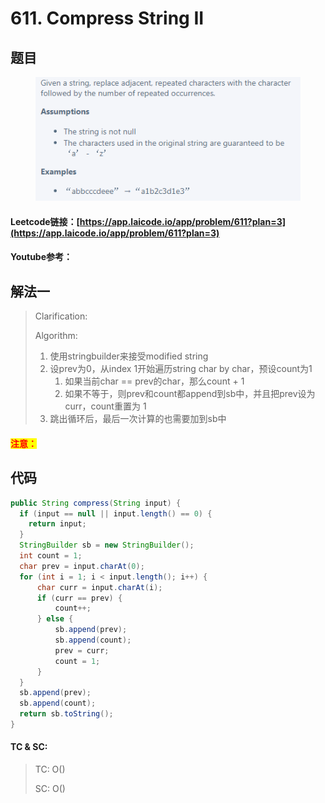 # 611. Compress String II

## 题目

<figure><img src="../../.gitbook/assets/image.png" alt=""><figcaption></figcaption></figure>

#### Leetcode链接：[https://app.laicode.io/app/problem/611?plan=3](https://app.laicode.io/app/problem/611?plan=3)

#### Youtube参考：

## 解法一

> Clarification:&#x20;
>
> Algorithm:&#x20;
>
> 1. 使用stringbuilder来接受modified string
> 2. 设prev为0，从index 1开始遍历string char by char，预设count为1
>    1. 如果当前char == prev的char，那么count + 1
>    2. 如果不等于，则prev和count都append到sb中，并且把prev设为curr，count重置为 1
> 3. 跳出循环后，最后一次计算的也需要加到sb中

#### <mark style="color:red;">注意：</mark>

## 代码

```java
public String compress(String input) {
  if (input == null || input.length() == 0) {
    return input;
  }
  StringBuilder sb = new StringBuilder();
  int count = 1;
  char prev = input.charAt(0);
  for (int i = 1; i < input.length(); i++) {
      char curr = input.charAt(i);
      if (curr == prev) {
          count++;
      } else {
          sb.append(prev);
          sb.append(count);
          prev = curr;
          count = 1;
      }
  }
  sb.append(prev);
  sb.append(count);
  return sb.toString();
}
```

#### TC & SC:&#x20;

> TC: O()
>
> SC: O()
